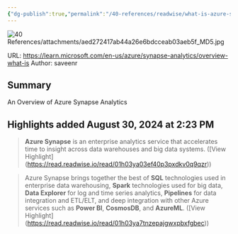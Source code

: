 ```yaml
---
{"dg-publish":true,"permalink":"/40-references/readwise/what-is-azure-synapse-analytics-azure-synapse-analytics/","tags":["rw/articles"]}
---
```


![40 References/attachments/aed272417ab44a26e6bdcceab03aeb5f_MD5.jpg](/img/user/40%20References/attachments/aed272417ab44a26e6bdcceab03aeb5f_MD5.jpg)
  
URL: https://learn.microsoft.com/en-us/azure/synapse-analytics/overview-what-is
Author: saveenr

## Summary

An Overview of Azure Synapse Analytics

## Highlights added August 30, 2024 at 2:23 PM
>**Azure Synapse** is an enterprise analytics service that accelerates time to insight across data warehouses and big data systems. ([View Highlight] (https://read.readwise.io/read/01h03ya03ef40p3pxdkv0q9qzr))


>Azure Synapse brings together the best of **SQL** technologies used in enterprise data warehousing, **Spark** technologies used for big data, **Data Explorer** for log and time series analytics, **Pipelines** for data integration and ETL/ELT, and deep integration with other Azure services such as **Power BI**, **CosmosDB**, and **AzureML**. ([View Highlight] (https://read.readwise.io/read/01h03ya7tnzepajgwxpbxfgbec))


